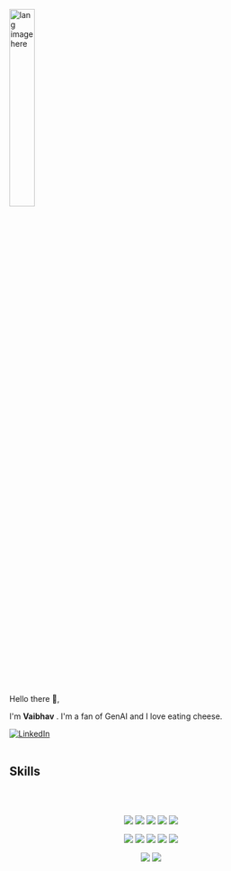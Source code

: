 
<p align="left"><img width=30%" src="https://github.com/alansmathew/alansmathew/raw/master/lang.gif" alt="lang image here" /></p>

<br> <br>
Hello there 👋,

I'm <b>Vaibhav</b> . I'm a fan of GenAI and I love eating cheese.

[![LinkedIn](https://img.shields.io/badge/LinkedIn-blue?style=flat&logo=linkedin)](https://www.linkedin.com/in/vaibhav-arya-737772324/)
<br> <br>
## Skills
<br> <br>
<p align="center">
  <!-- Line 1: Light colors -->
  <img src="https://img.shields.io/badge/JavaScript-F7DF1E?style=flat&logo=javascript&logoColor=black" />
  <img src="https://img.shields.io/badge/Figma-F24E1E?style=flat&logo=figma&logoColor=black" />
  <img src="https://img.shields.io/badge/HTML5-E34F26?style=flat&logo=html5&logoColor=black" />
  <img src="https://img.shields.io/badge/Git-F05032?style=flat&logo=git&logoColor=color" />
  <img src="https://img.shields.io/badge/OpenAI-FF0084?style=flat&logo=openai&logoColor=color" />
	

</p>
<p align="center">
  <!-- Line 2: Medium colors -->
  <img src="https://img.shields.io/badge/C-00599C?style=flat&logo=c&logoColor=color" />
  <img src="https://img.shields.io/badge/C++-%2300599C.svg?style=flat&logo=c%2B%2B&logoColor=color" />
  <img src="https://img.shields.io/badge/Python-3776AB?style=flat&logo=python&logoColor=color" />
  <img src="https://img.shields.io/badge/PostgreSQL-316192?style=flat&logo=postgresql&logoColor=color" />
	  <img src="https://img.shields.io/badge/Adobe%20Premiere%20Pro-9999FF?style=flat&logo=Adobe%20Premiere%20Pro&logoColor=black" />





</p>
<p align="center">
  <!-- Line 3: Dark colors -->
  <img src="https://img.shields.io/badge/GitHub-181717?style=flat&logo=github&logoColor=color" />
  <img src="https://img.shields.io/badge/Next.js-000000?style=flat&logo=next.js&logoColor=color" />
</p>
<br>
<br>
